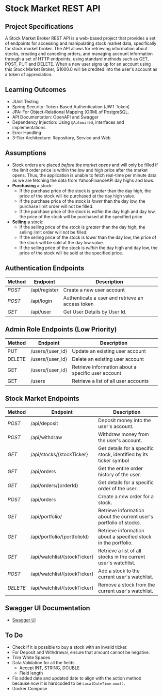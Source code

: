 # Stock Market REST API

## Project Specifications

A Stock Market Broker REST API is a web-based project that provides a set of endpoints for accessing and manipulating stock market data, specifically for stock market broker. The API allows for retrieving information about stocks, creating and canceling orders, and managing account information through a set of HTTP endpoints, using standard methods such as GET, POST, PUT and DELETE. When a new user signs up for an account using this Stock Market Broker, $1000.0 will be credited into the user's account as a token of appreciation.

## Learning Outcomes

- JUnit Testing
- Spring Security: Token-Based Authentication (JWT Token)
- JPA: For Object-Relational Mapping (ORM) of PostgreSQL.
- API Documentation: OpenAPI and Swagger
- Dependency Injection: Using `@Autowired`, interfaces and implementations.
- Error Handling
- 3-Tier Architecture: Repository, Service and Web.

## Assumptions

- Stock orders are placed _before the market opens_ and will only be filled if the limit order price is within the low and high price after the market opens. Thus, the application is unable to fetch real-time per minute data as we are fetching the data from YahooFinanceAPI day highs and lows.
- **Purchasing** a stock:
  - If the purchase price of the stock is _greater_ than the day high, the price of the stock will be purchased at the day high value.
  - If the purchase price of the stock is _lower_ than the day low, the purchase limit order will not be filled.
  - If the purchase price of the stock is _within_ the day high and day low, the price of the stock will be purchased at the specified price.
- **Selling** a stock:
  - If the selling price of the stock is _greater_ than the day high, the selling limit order will not be filled.
  - If the selling price of the stock is _lower_ than the day low, the price of the stock will be sold at the day low value.
  - If the selling price of the stock is _within_ the day high and day low, the price of the stock will be sold at the specified price.

## Authentication Endpoints

| Method | Endpoint      | Description                                      |
| ------ | ------------- | ------------------------------------------------ |
| _POST_ | /api/register | Create a new user account                        |
| _POST_ | /api/login    | Authenticate a user and retrieve an access token |
| _GET_  | /api/user     | Get User Details by User Id.                     |

## Admin Role Endpoints (Low Priority)

| Method | Endpoint         | Description                                        |
| ------ | ---------------- | -------------------------------------------------- |
| PUT    | /users/{user_id} | Update an existing user account                    |
| DELETE | /users/{user_id} | Delete an existing user account                    |
| GET    | /users/{user_id} | Retrieve information about a specific user account |
| GET    | /users           | Retrieve a list of all user accounts               |

## Stock Market Endpoints

| Method   | Endpoint                     | Description                                                        |
| -------- | ---------------------------- | ------------------------------------------------------------------ |
| _POST_   | /api/deposit                 | Deposit money into the user's account.                             |
| _POST_   | /api/withdraw                | Withdraw money from the user's account.                            |
| _GET_    | /api/stocks/{stockTicker}    | Get details for a specific stock, identified by its ticker symbol  |
| _GET_    | /api/orders                  | Get the entire order history of the user.                          |
| _GET_    | /api/orders/{orderId}        | Get details for a specific order of the user.                      |
| _POST_   | /api/orders                  | Create a new order for a stock.                                    |
| _GET_    | /api/portfolio/              | Retrieve information about the current user's portfolio of stocks. |
| _GET_    | /api/portfolio/{portfolioId} | Retrieve information about a specified stock in the portfolio.     |
| _GET_    | /api/watchlist/{stockTicker} | Retrieve a list of all stocks in the current user's watchlist.     |
| _POST_   | /api/watchlist/{stockTicker} | Add a stock to the current user's watchlist.                       |
| _DELETE_ | /api/watchlist/{stockTicker} | Remove a stock from the current user's watchlist.                  |

## Swagger UI Documentation

- [Swagger UI](http://localhost:8080/swagger-ui/index.html)

## To Do

- Check if it is possible to buy a stock with an invalid ticker.
- For Deposit and Withdrawal, ensure that amount cannot be negative.
- Trim White Spaces
- Data Validation for all the fields
  - Accept INT, STRING, DOUBLE
  - Field length
- Fix added date and updated date to align with the action method because now it is hardcoded to be `LocalDateTime.now()`.
- Docker Compose
